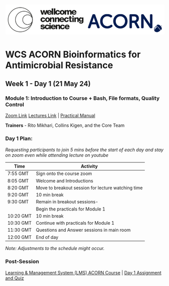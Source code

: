 # ![alt tag](course_data/WCS_ACORN_Logo.png)

# WCS ACORN Bioinformatics for Antimicrobial Resistance

## Week 1 - Day 1 (21 May 24)

### Module 1: Introduction to Course + Bash, File formats, Quality Control
[Zoom Link](#) 
[Lectures Link](#) | [Practical Manual](#)

**Trainers** - Rito Mikhari, Collins Kigen, and the Core Team

### Day 1 Plan: 
*Requesting participants to join 5 mins before the start of each day and stay on zoom even while attending lecture on youtube*

| Time       | Activity                                      |
|------------|-----------------------------------------------|
| 7:55 GMT   | Sign onto the course zoom                    |
| 8:05 GMT   | Welcome and Introductions                    |
| 8:20 GMT   | Move to breakout session for lecture watching time |
| 9:20 GMT   | 10 min break                                  |
| 9:30 GMT   | Remain in breakout sessions-                  |
|            | Begin the practicals for Module 1             |
| 10:20 GMT  | 10 min break                                  |
| 10:30 GMT  | Continue with practicals for Module 1         |
| 11:30 GMT  | Questions and Answer sessions in main room    |
| 12:00 GMT  | End of day                                           |

*Note: Adjustments to the schedule might occur.*

### Post-Session 
[Learning & Management System (LMS) ACORN Course](#) | [Day 1 Assignment and Quiz](#) 
